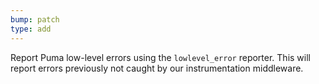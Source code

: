 ```yaml
---
bump: patch
type: add
---
```


Report Puma low-level errors using the `lowlevel_error` reporter. This will report errors previously not caught by our instrumentation middleware.
